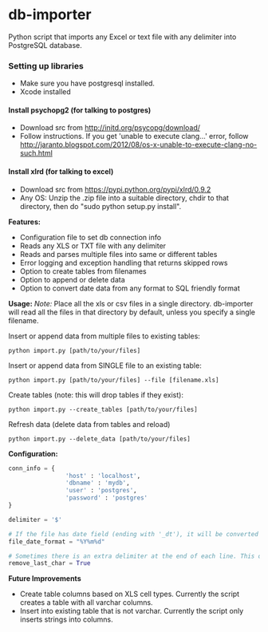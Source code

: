 db-importer
===========
Python script that imports any Excel or text file with any delimiter into PostgreSQL database.

### Setting up libraries
* Make sure you have postgresql installed.
* Xcode installed

#### Install psychopg2 (for talking to postgres)
* Download src from http://initd.org/psycopg/download/
* Follow instructions.  If you get 'unable to execute clang...' error, follow http://jaranto.blogspot.com/2012/08/os-x-unable-to-execute-clang-no-such.html

#### Install xlrd (for talking to excel)
* Download src from https://pypi.python.org/pypi/xlrd/0.9.2
* Any OS: Unzip the .zip file into a suitable directory, chdir to that directory, then do "sudo python setup.py install".


**Features:**

* Configuration file to set db connection info
* Reads any XLS or TXT file with any delimiter
* Reads and parses multiple files into same or different tables
* Error logging and exception handling that returns skipped rows
* Option to create tables from filenames
* Option to append or delete data
* Option to convert date data from any format to SQL friendly format

**Usage:**
*Note:* Place all the xls or csv files in a single directory. db-importer will read all the files in that directory by default, unless you specify a single filename.

Insert or append data from multiple files to existing tables:
```
python import.py [path/to/your/files]
```

Insert or append data from SINGLE file to an existing table:
```
python import.py [path/to/your/files] --file [filename.xls]
```

Create tables (note: this will drop tables if they exist):
```
python import.py --create_tables [path/to/your/files]
```

Refresh data (delete data from tables and reload)
```
python import.py --delete_data [path/to/your/files]
```
	
**Configuration:**
```python
conn_info = {
				'host' : 'localhost',
				'dbname' : 'mydb',
				'user' : 'postgres',
				'password' : 'postgres'
}

delimiter = '$'

# If the file has date field (ending with '_dt'), it will be converted into Postgres friendly date (ex: 2012-12-01)
file_date_format = "%Y%m%d"

# Sometimes there is an extra delimiter at the end of each line. This optionally removes the last character of each line. 
remove_last_char = True
```

**Future Improvements**
* Create table columns based on XLS cell types.  Currently the script creates a table with all varchar columns.
* Insert into existing table that is not varchar.  Currently the script only inserts strings into columns.
